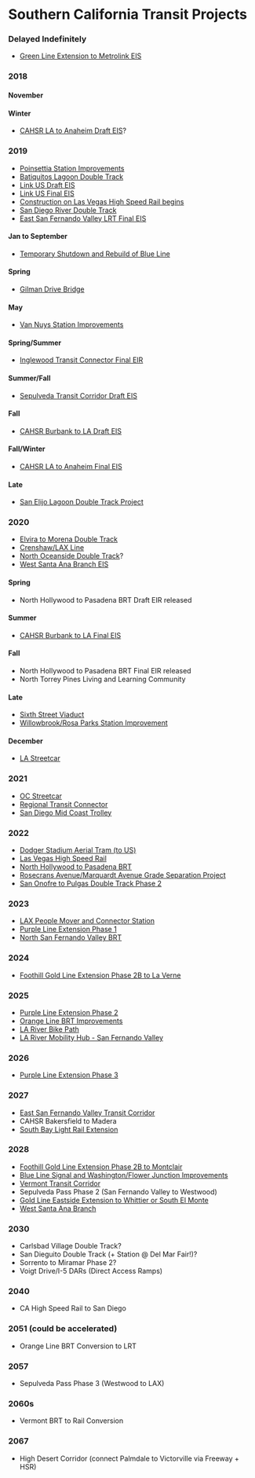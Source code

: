 # Southern California Transit Projects

### Delayed Indefinitely
- [Green Line Extension to Metrolink EIS](http://www.scag.ca.gov/programs/Pages/NorwalkGreenlineStudy.aspx)
### 2018
#### November
#### Winter
- [CAHSR LA to Anaheim Draft EIS](http://www.ustream.tv/recorded/117188882#44:37)?
### 2019
- [Poinsettia Station Improvements](https://github.com/aryam7/transit/blob/master/images/SANDAG1.png)
- [Batiquitos Lagoon Double Track](https://github.com/aryam7/transit/blob/master/images/SANDAG1.png)
- [Link US Draft EIS](https://www.metro.net/projects/link-us/environmental-review/)
- [Link US Final EIS](https://www.metro.net/projects/link-us/environmental-review/)
- [Construction on Las Vegas High Speed Rail begins](https://www.railwayage.com/news/brightline-goes-west-plans-la-las-vegas-high-speed-rail/)
- [San Diego River Double Track](https://www.keepsandiegomoving.com/Lossan-Group/san_diego_river_double_track_schedule.aspx)
- [East San Fernando Valley LRT Final EIS](https://www.metro.net/projects/east-sfv/)
#### Jan to September
- [Temporary Shutdown and Rebuild of Blue Line](https://la.curbed.com/2018/3/26/17153130/blue-line-closure-upgrades)
#### Spring
- [Gilman Drive Bridge](https://www.keepsandiegomoving.com/I-5-Corridor/gilman-drive-bridge-schedule-and-budget.aspx)
#### May
- [Van Nuys Station Improvements](https://www.metrolinktrains.com/globalassets/station-detail-pages/2017-_van-nuys-presentation--final.pdf)
#### Spring/Summer
- [Inglewood Transit Connector Final EIR](http://envisioninglewood.org/wp-content/uploads/2018/07/Inglewood-Transit-Connector-Scoping-Meeting-Presentation-7.26.18.pdf)
#### Summer/Fall
- [Sepulveda Transit Corridor Draft EIS](https://www.metro.net/projects/sepulvedacorridor/)
#### Fall
- [CAHSR Burbank to LA Draft EIS](http://www.ustream.tv/recorded/117188882#44:37)
#### Fall/Winter
- [CAHSR LA to Anaheim Final EIS](http://www.ustream.tv/recorded/117188882#44:37)
#### Late
- [San Elijo Lagoon Double Track Project](https://www.keepsandiegomoving.com/Lossan-Group/san_elijo_lagoon_double_track_schedule.aspx)
### 2020
- [Elvira to Morena Double Track](https://github.com/aryam7/transit/blob/master/images/SANDAG1.png)
- [Crenshaw/LAX Line](https://la.curbed.com/2018/11/16/18097780/metro-crenshaw-lax-line-opening-date-2020-delay)
- [North Oceanside Double Track](https://www.keepsandiegomoving.com/Lossan-Group/no_oceanside_double_track_schedule.aspx)?
- [West Santa Ana Branch EIS](https://www.metro.net/projects/west-santa-ana/faq/)
#### Spring
- North Hollywood to Pasadena BRT Draft EIR released
#### Summer
- [CAHSR Burbank to LA Final EIS](http://www.ustream.tv/recorded/117188882#44:37)
#### Fall
- North Hollywood to Pasadena BRT Final EIR released
- North Torrey Pines Living and Learning Community
#### Late
- [Sixth Street Viaduct](https://la.curbed.com/2018/3/16/17129192/la-sixth-street-bridge-construction-101-freeway)
- [Willowbrook/Rosa Parks Station Improvement](https://la.curbed.com/2018/8/27/17786896/blue-line-metro-los-angeles-willowbrook-station)
#### December
- [LA Streetcar](http://streetcar.la/project-info/timeline/)
### 2021
- [OC Streetcar](http://www.octa.net/Projects-and-Programs/All-Projects/Rail-Projects/OC-Streetcar/)
- [Regional Transit Connector](https://thesource.metro.net/2018/01/25/agenda-and-preview-of-metro-boards-january-meeting/)
- [San Diego Mid Coast Trolley](https://www.keepsandiegomoving.com/Mid-coast/midcoast-intro.aspx)
### 2022
- [Dodger Stadium Aerial Tram (to US)](https://la.curbed.com/2018/4/26/17285588/aerial-tram-dodgers-stadium-union-station)
- [Las Vegas High Speed Rail](https://www.railwayage.com/news/brightline-goes-west-plans-la-las-vegas-high-speed-rail/)
- [North Hollywood to Pasadena BRT](https://thesource.metro.net/2018/01/25/agenda-and-preview-of-metro-boards-january-meeting/)
- [Rosecrans Avenue/Marquardt Avenue Grade Separation Project](http://media.metro.net/projects_studies/regionalrail/rosecransmarquardt_openhouse_2017-1017.pdf)
- [San Onofre to Pulgas Double Track Phase 2](https://github.com/aryam7/transit/blob/master/images/SANDAG1.png)
### 2023
- [LAX People Mover and Connector Station](https://thesource.metro.net/2018/01/25/agenda-and-preview-of-metro-boards-january-meeting/)
- [Purple Line Extension Phase 1](https://thesource.metro.net/2018/01/25/agenda-and-preview-of-metro-boards-january-meeting/)
- [North San Fernando Valley BRT](https://thesource.metro.net/2018/01/25/agenda-and-preview-of-metro-boards-january-meeting/)
### 2024
- [Foothill Gold Line Extension Phase 2B to La Verne](https://foothillgoldline.org/wp-content/uploads/2018/11/2018-11-12-FINAL-FACT-SHEET-AND-FAQs.pdf)
### 2025
- [Purple Line Extension Phase 2](https://thesource.metro.net/2018/01/25/agenda-and-preview-of-metro-boards-january-meeting/)
- [Orange Line BRT Improvements](https://thesource.metro.net/2018/01/25/agenda-and-preview-of-metro-boards-january-meeting/)
- [LA River Bike Path](https://thesource.metro.net/2018/01/25/agenda-and-preview-of-metro-boards-january-meeting/)
- [LA River Mobility Hub - San Fernando Valley](https://thesource.metro.net/2018/01/25/agenda-and-preview-of-metro-boards-january-meeting/)
### 2026
- [Purple Line Extension Phase 3](https://thesource.metro.net/2018/01/25/agenda-and-preview-of-metro-boards-january-meeting/)
### 2027
- [East San Fernando Valley Transit Corridor](https://thesource.metro.net/2018/01/25/agenda-and-preview-of-metro-boards-january-meeting/)
- CAHSR Bakersfield to Madera
- [South Bay Light Rail Extension](https://thesource.metro.net/2018/01/25/agenda-and-preview-of-metro-boards-january-meeting/)
### 2028
- [Foothill Gold Line Extension Phase 2B to Montclair](https://foothillgoldline.org/wp-content/uploads/2018/11/2018-11-12-FINAL-FACT-SHEET-AND-FAQs.pdf)
- [Blue Line Signal and Washington/Flower Junction Improvements](https://thesource.metro.net/2018/01/25/agenda-and-preview-of-metro-boards-january-meeting/)
- [Vermont Transit Corridor](https://thesource.metro.net/2018/01/25/agenda-and-preview-of-metro-boards-january-meeting/)
- Sepulveda Pass Phase 2 (San Fernando Valley to Westwood)
- [Gold Line Eastside Extension to Whittier or South El Monte](https://thesource.metro.net/2018/01/25/agenda-and-preview-of-metro-boards-january-meeting/)
- [West Santa Ana Branch](https://thesource.metro.net/2018/01/25/agenda-and-preview-of-metro-boards-january-meeting/)
### 2030
- Carlsbad Village Double Track?
- San Dieguito Double Track (+ Station @ Del Mar Fair!)?
- Sorrento to Miramar Phase 2?
- Voigt Drive/I-5 DARs (Direct Access Ramps)
### 2040
- CA High Speed Rail to San Diego
### 2051 (could be accelerated)
- Orange Line BRT Conversion to LRT
### 2057
- Sepulveda Pass Phase 3 (Westwood to LAX)
### 2060s
- Vermont BRT to Rail Conversion
### 2067
- High Desert Corridor (connect Palmdale to Victorville via Freeway + HSR)

